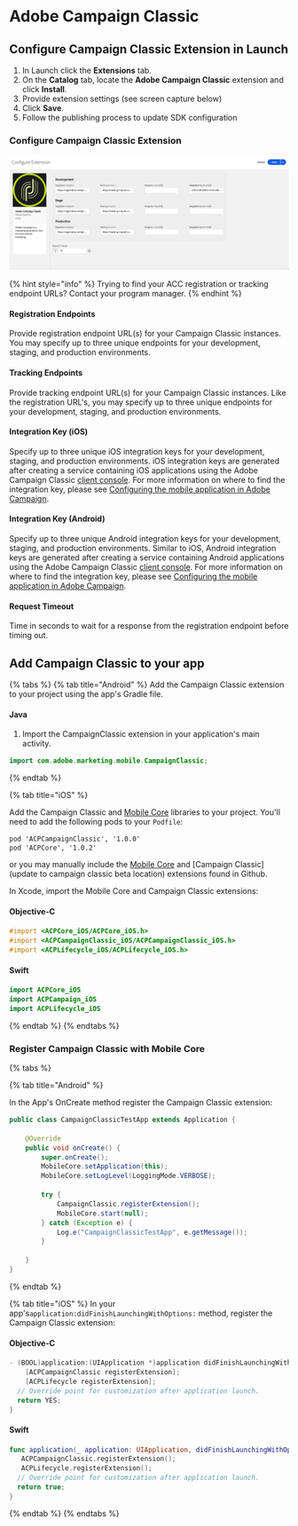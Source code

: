 # Adobe Campaign Classic

## Configure Campaign Classic Extension in Launch

1. In Launch click the **Extensions** tab.
2. On the **Catalog** tab, locate the **Adobe Campaign Classic** extension and click **Install**.
3. Provide extension settings \(see screen capture below\)
4. Click **Save**.
5. Follow the publishing process to update SDK configuration

### Configure Campaign Classic Extension

![ACC-configure-extension](../../.gitbook/assets/ACC-configure-extension.png)

{% hint style="info" %}
Trying to find your ACC registration or tracking endpoint URLs? Contact your program manager.
{% endhint %}

#### Registration Endpoints

Provide registration endpoint URL\(s\) for your Campaign Classic instances. You may specify up to three unique endpoints for your development, staging, and production environments. 

#### Tracking Endpoints

Provide tracking endpoint URL\(s\) for your Campaign Classic instances. Like the registration URL's, you may specify up to three unique endpoints for your development, staging, and production environments. 

#### Integration Key (iOS)

Specify up to three unique iOS integration keys for your development, staging, and production environments. iOS integration keys are generated after creating a service containing iOS applications using the Adobe Campaign Classic [client console](https://docs.campaign.adobe.com/doc/AC/en/INS_Installation_steps_for_Windows__Installing_the_client_console.html). For more information on where to find the integration key, please see [Configuring the mobile application in Adobe Campaign](https://docs.campaign.adobe.com/doc/AC/en/DLV_Sending_push_notifications_Setting_up_mobile_app_channel.html#Configuring_the_mobile_application_in_Adobe_Campaign).

#### Integration Key (Android)

Specify up to three unique Android integration keys for your development, staging, and production environments. Similar to iOS, Android integration keys are generated after creating a service containing Android applications using the Adobe Campaign Classic [client console](https://docs.campaign.adobe.com/doc/AC/en/INS_Installation_steps_for_Windows__Installing_the_client_console.html). For more information on where to find the integration key, please see [Configuring the mobile application in Adobe Campaign](https://docs.campaign.adobe.com/doc/AC/en/DLV_Sending_push_notifications_Setting_up_mobile_app_channel.html#Configuring_the_mobile_application_in_Adobe_Campaign).

#### Request Timeout

Time in seconds to wait for a response from the registration endpoint before timing out.

## Add Campaign Classic to your app

{% tabs %}
{% tab title="Android" %}
Add the Campaign Classic extension to your project using the app's Gradle file.

#### Java

1. Import the CampaignClassic extension in your application's main activity.

```java
import com.adobe.marketing.mobile.CampaignClassic;
```

{% endtab %}

{% tab title="iOS" %}

Add the Campaign Classic and [Mobile Core](mobile-core/) libraries to your project. You'll need to add the following pods to your `Podfile`:

```text
pod 'ACPCampaignClassic', '1.0.0'
pod 'ACPCore', '1.0.2'
```

or you may manually include the [Mobile Core](https://github.com/Adobe-Marketing-Cloud/acp-sdks/releases/tag/v1.0.2beta-ACPCore) and [Campaign Classic](update to campaign classic beta location) extensions found in Github.

In Xcode, import the Mobile Core and Campaign Classic extensions:

#### Objective-C

```objectivec
#import <ACPCore_iOS/ACPCore_iOS.h>
#import <ACPCampaignClassic_iOS/ACPCampaignClassic_iOS.h>
#import <ACPLifecycle_iOS/ACPLifecycle_iOS.h>
```

#### Swift

```swift
import ACPCore_iOS
import ACPCampaign_iOS
import ACPLifecycle_iOS
```
{% endtab %}
{% endtabs %}

### Register Campaign Classic with Mobile Core

{% tabs %}

{% tab title="Android" %}

In the App's OnCreate method register the Campaign Classic extension:

```java
public class CampaignClassicTestApp extends Application {

	@Override
	public void onCreate() {
		super.onCreate();
		MobileCore.setApplication(this);
		MobileCore.setLogLevel(LoggingMode.VERBOSE);

		try {
			CampaignClassic.registerExtension();
			MobileCore.start(null);
		} catch (Exception e) {
			Log.e("CampaignClassicTestApp", e.getMessage());
		}

	}
}
```

{% endtab %}

{% tab title="iOS" %}
In your app's`application:didFinishLaunchingWithOptions:` method, register the Campaign Classic extension:

#### Objective-C

```objectivec
- (BOOL)application:(UIApplication *)application didFinishLaunchingWithOptions:(NSDictionary *)launchOptions {
    [ACPCampaignClassic registerExtension];
    [ACPLifecycle registerExtension];
  // Override point for customization after application launch.
  return YES;
}
```

#### Swift

```swift
func application(_ application: UIApplication, didFinishLaunchingWithOptions launchOptions: [UIApplication.LaunchOptionsKey: Any]?) -> Bool {
   ACPCampaignClassic.registerExtension();
   ACPLifecycle.registerExtension();
  // Override point for customization after application launch.
  return true;
}
```
{% endtab %}
{% endtabs %}